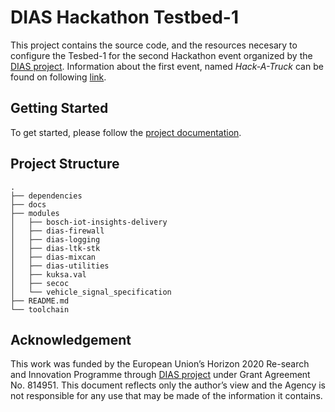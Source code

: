 # DIAS Hackathon Testbed-1

This project contains the source code, and the resources necesary to configure the Tesbed-1 for the second Hackathon event organized by the [DIAS project](https://dias-project.com/). Information about the first event, named _Hack-A-Truck_ can be found on following [link](https://dias-project.com/Hack-a-Truck).

## Getting Started

To get started, please follow the [project documentation](https://dias-hackathon-testbed1.readthedocs.io/en/latest/).

## Project Structure
```
.
├── dependencies
├── docs
├── modules
│   ├── bosch-iot-insights-delivery
│   ├── dias-firewall
│   ├── dias-logging
│   ├── dias-ltk-stk
│   ├── dias-mixcan
│   ├── dias-utilities
│   ├── kuksa.val
│   ├── secoc
│   └── vehicle_signal_specification
├── README.md
└── toolchain
```

## Acknowledgement
This work was funded by the European Union’s Horizon 2020 Re-search and Innovation Programme through [DIAS project](https://dias-project.com/) under Grant Agreement No. 814951. This document reflects only the author’s view and the Agency is not responsible for any use that may be made of the information it contains.
